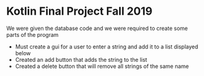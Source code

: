 # Kotlin Final Project Fall 2019

We were given the database code and we were required to create some parts of the program

 - Must create a gui for a user to enter a string and add it to a list displayed below
 - Created an add button that adds the string to the list
 - Created a delete button that will remove all strings of the same name
 
